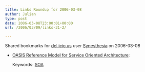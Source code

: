 ```yaml
---
title: Links Roundup for 2006-03-08
author: Julian
type: post
date: 2006-03-08T23:00:01+00:00
url: /2006/03/09/links-31-2/

---
```

Shared bookmarks for [del.icio.us][1] user  [Synesthesia][2] on 2006-03-08

  * [OASIS Reference Model for Service Oriented Architecture][3]:
  
       
    Keywords: [SOA][4]

 [1]: http://del.icio.us/
 [2]: http://del.icio.us/synesthesia
 [3]: http://www.oasis-open.org/committees/download.php/16587/wd-soa-rm-cd1ED.pdf "http://www.oasis-open.org/committees/download.php/16587/wd-soa-rm-cd1ED.pdf"
 [4]: http://del.icio.us/synesthesia/SOA